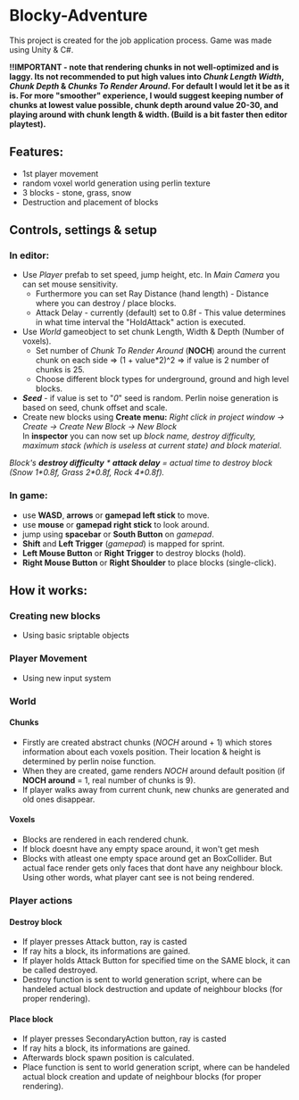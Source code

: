 # Blocky-Adventure

This project is created for the job application process. Game was made using Unity & C#.

**!!IMPORTANT - note that rendering chunks in not well-optimized and is laggy. Its not recommended to put high values into *Chunk Length Width*, *Chunk Depth* & *Chunks To Render Around*. For default I would let it be as it is. For more "smoother" experience, I would suggest keeping number of chunks at lowest value possible, chunk depth around value 20-30, and playing around with chunk length & width. (Build is a bit faster then editor playtest).**

## Features:

- 1st player movement
- random voxel world generation using perlin texture
- 3 blocks - stone, grass, snow
- Destruction and placement of blocks

## Controls, settings & setup

### In editor:

- Use *Player* prefab to set speed, jump height, etc. In *Main Camera* you can set mouse sensitivity.
  - Furthermore you can set Ray Distance (hand length) - Distance where you can destroy / place blocks.
  - Attack Delay - currently (default) set to 0.8f - This value determines in what time interval the "HoldAttack" action is executed.
- Use *World* gameobject to set chunk Length, Width & Depth (Number of voxels).
  - Set number of *Chunk To Render Around* (**NOCH**) around the current chunk on each side  => (1 + value\*2)^2 => if value is 2 number of chunks is 25.
  - Choose different block types for underground, ground and high level blocks.
- ***Seed*** - if value is set to "*0*" seed is random. Perlin noise generation is based on seed, chunk offset and scale.
- Create new blocks using **Create menu:** *Right click in project window -> Create -> Create New Block -> New Block*<br/>In **inspector** you can now set up *block name, destroy difficulty, maximum stack (which is useless at current state) and block material*.
 
*Block's **destroy difficulty** \* **attack delay** = actual time to destroy block (Snow 1\*0.8f, Grass 2\*0.8f, Rock 4\*0.8f).*

### In game:

- use **WASD**, **arrows** or **gamepad left stick** to move.
- use **mouse** or **gamepad right stick** to look around.
- jump using **spacebar** or **South Button** on *gamepad*.
- **Shift** and **Left Trigger** (*gamepad*) is mapped for sprint.
- **Left Mouse Button** or **Right Trigger** to destroy blocks (hold).
- **Right Mouse Button** or **Right Shoulder** to place blocks (single-click).

## How it works:

### Creating new blocks

- Using basic sriptable objects

### Player Movement

- Using new input system

### World

#### Chunks

- Firstly are created abstract chunks (*NOCH* around + 1) which stores information about each voxels position. Their location & height is determined by perlin noise function.
- When they are created, game renders *NOCH* around default position (if **NOCH around** = 1, real number of chunks is 9).
- If player walks away from current chunk, new chunks are generated and old ones disappear.

#### Voxels

- Blocks are rendered in each rendered chunk.
- If block doesnt have any empty space around, it won't get mesh
- Blocks with atleast one empty space around get an BoxCollider. But actual face render gets only faces that dont have any neighbour block. Using other words, what player cant see is not being rendered.

### Player actions

#### Destroy block

- If player presses Attack button, ray is casted
- If ray hits a block, its informations are gained.
- If player holds Attack Button for specified time on the SAME block, it can be called destroyed.
- Destroy function is sent to world generation script, where can be handeled actual block destruction and update of neighbour blocks (for proper rendering).

#### Place block

- If player presses SecondaryAction button, ray is casted
- If ray hits a block, its informations are gained.
- Afterwards block spawn position is calculated.
- Place function is sent to world generation script, where can be handeled actual block creation and update of neighbour blocks (for proper rendering).
